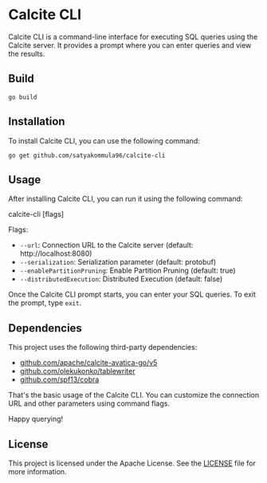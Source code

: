 <!--
{% comment %}
Licensed to the Apache Software Foundation (ASF) under one or more
contributor license agreements.  See the NOTICE file distributed with
this work for additional information regarding copyright ownership.
The ASF licenses this file to you under the Apache License, Version 2.0
(the "License"); you may not use this file except in compliance with
the License.  You may obtain a copy of the License at

http://www.apache.org/licenses/LICENSE-2.0

Unless required by applicable law or agreed to in writing, software
distributed under the License is distributed on an "AS IS" BASIS,
WITHOUT WARRANTIES OR CONDITIONS OF ANY KIND, either express or implied.
See the License for the specific language governing permissions and
limitations under the License.
{% endcomment %}
-->

# Calcite CLI

Calcite CLI is a command-line interface for executing SQL queries using the Calcite server. It provides a prompt where you can enter queries and view the results.

## Build

```
go build
```

## Installation

To install Calcite CLI, you can use the following command:

```
go get github.com/satyakommula96/calcite-cli
```

## Usage

After installing Calcite CLI, you can run it using the following command:

calcite-cli [flags]


Flags:
- `--url`: Connection URL to the Calcite server (default: http://localhost:8080)
- `--serialization`: Serialization parameter (default: protobuf)
- `--enablePartitionPruning`: Enable Partition Pruning (default: true)
- `--distributedExecution`: Distributed Execution (default: false)

Once the Calcite CLI prompt starts, you can enter your SQL queries. To exit the prompt, type `exit`.

## Dependencies

This project uses the following third-party dependencies:
- [github.com/apache/calcite-avatica-go/v5](https://github.com/apache/calcite-avatica-go/v5)
- [github.com/olekukonko/tablewriter](https://github.com/olekukonko/tablewriter)
- [github.com/spf13/cobra](https://github.com/spf13/cobra)

That's the basic usage of the Calcite CLI. You can customize the connection URL and other parameters using command flags.

Happy querying!


## License

This project is licensed under the Apache License. See the [LICENSE](LICENSE) file for more information.
